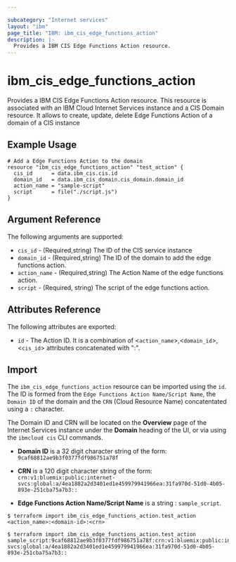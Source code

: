 ```yaml
---

subcategory: "Internet services"
layout: "ibm"
page_title: "IBM: ibm_cis_edge_functions_action"
description: |-
  Provides a IBM CIS Edge Functions Action resource.
---
```


# ibm_cis_edge_functions_action

Provides a IBM CIS Edge Functions Action resource. This resource is associated with an IBM Cloud Internet Services instance and a CIS Domain resource. It allows to create, update, delete Edge Functions Action of a domain of a CIS instance

## Example Usage

```hcl
# Add a Edge Functions Action to the domain
resource "ibm_cis_edge_functions_action" "test_action" {
  cis_id      = data.ibm_cis.cis.id
  domain_id   = data.ibm_cis_domain.cis_domain.domain_id
  action_name = "sample-script"
  script      = file("./script.js")
}
```

## Argument Reference

The following arguments are supported:

- `cis_id` - (Required,string) The ID of the CIS service instance
- `domain_id` - (Required,string) The ID of the domain to add the edge functions action.
- `action_name` - (Required,string) The Action Name of the edge functions action.
- `script` - (Required, string) The script of the edge functions action.

## Attributes Reference

The following attributes are exported:

- `id` - The Action ID. It is a combination of <`action_name`>,<`domain_id`>,<`cis_id`> attributes concatenated with ":".

## Import

The `ibm_cis_edge_functions_action` resource can be imported using the `id`. The ID is formed from the `Edge Functions Action Name/Script Name`, the `Domain ID` of the domain and the `CRN` (Cloud Resource Name) concatentated using a `:` character.

The Domain ID and CRN will be located on the **Overview** page of the Internet Services instance under the **Domain** heading of the UI, or via using the `ibmcloud cis` CLI commands.

- **Domain ID** is a 32 digit character string of the form: `9caf68812ae9b3f0377fdf986751a78f`

- **CRN** is a 120 digit character string of the form: `crn:v1:bluemix:public:internet-svcs:global:a/4ea1882a2d3401ed1e459979941966ea:31fa970d-51d0-4b05-893e-251cba75a7b3::`

- **Edge Functions Action Name/Script Name** is a string : `sample_script`.

```
$ terraform import ibm_cis_edge_functions_action.test_action <action_name>:<domain-id>:<crn>

$ terraform import ibm_cis_edge_functions_action.test_action sample_script:9caf68812ae9b3f0377fdf986751a78f:crn:v1:bluemix:public:internet-svcs:global:a/4ea1882a2d3401ed1e459979941966ea:31fa970d-51d0-4b05-893e-251cba75a7b3::
```
